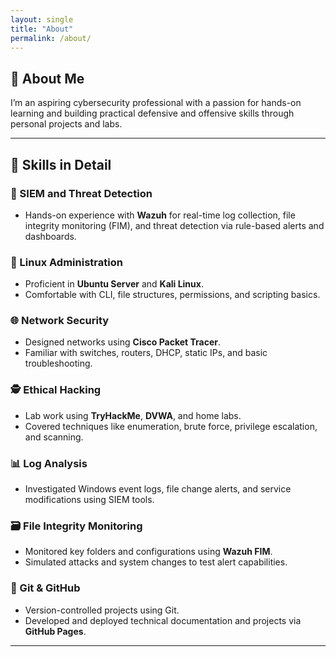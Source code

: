 ```yaml
---
layout: single
title: "About"
permalink: /about/
---
```


## 👋 About Me

I’m an aspiring cybersecurity professional with a passion for hands-on learning and building practical defensive and offensive skills through personal projects and labs.

---

## 🧠 Skills in Detail

### 🔐 SIEM and Threat Detection
- Hands-on experience with **Wazuh** for real-time log collection, file integrity monitoring (FIM), and threat detection via rule-based alerts and dashboards.

### 🐧 Linux Administration
- Proficient in **Ubuntu Server** and **Kali Linux**.
- Comfortable with CLI, file structures, permissions, and scripting basics.

### 🌐 Network Security
- Designed networks using **Cisco Packet Tracer**.
- Familiar with switches, routers, DHCP, static IPs, and basic troubleshooting.

### 🕵️ Ethical Hacking
- Lab work using **TryHackMe**, **DVWA**, and home labs.
- Covered techniques like enumeration, brute force, privilege escalation, and scanning.

### 📊 Log Analysis
- Investigated Windows event logs, file change alerts, and service modifications using SIEM tools.

### 🗃️ File Integrity Monitoring
- Monitored key folders and configurations using **Wazuh FIM**.
- Simulated attacks and system changes to test alert capabilities.

### 🔗 Git & GitHub
- Version-controlled projects using Git.
- Developed and deployed technical documentation and projects via **GitHub Pages**.

---
